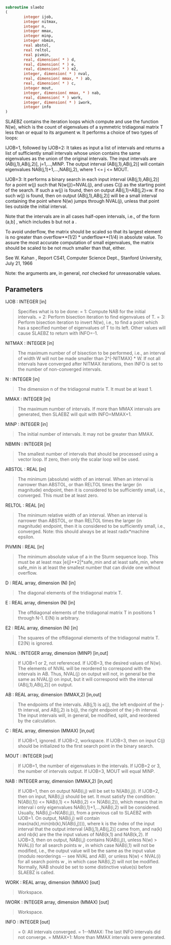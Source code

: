 ```fortran
subroutine slaebz
(
        integer ijob,
        integer nitmax,
        integer n,
        integer mmax,
        integer minp,
        integer nbmin,
        real abstol,
        real reltol,
        real pivmin,
        real, dimension( * ) d,
        real, dimension( * ) e,
        real, dimension( * ) e2,
        integer, dimension( * ) nval,
        real, dimension( mmax, * ) ab,
        real, dimension( * ) c,
        integer mout,
        integer, dimension( mmax, * ) nab,
        real, dimension( * ) work,
        integer, dimension( * ) iwork,
        integer info
)
```

SLAEBZ contains the iteration loops which compute and use the
function N(w), which is the count of eigenvalues of a symmetric
tridiagonal matrix T less than or equal to its argument  w.  It
performs a choice of two types of loops:

IJOB=1, followed by
IJOB=2: It takes as input a list of intervals and returns a list of
sufficiently small intervals whose union contains the same
eigenvalues as the union of the original intervals.
The input intervals are (AB(j,1),AB(j,2)], j=1,...,MINP.
The output interval (AB(j,1),AB(j,2)] will contain
eigenvalues NAB(j,1)+1,...,NAB(j,2), where 1 <= j <= MOUT.

IJOB=3: It performs a binary search in each input interval
(AB(j,1),AB(j,2)] for a point  w(j)  such that
N(w(j))=NVAL(j), and uses  C(j)  as the starting point of
the search.  If such a w(j) is found, then on output
AB(j,1)=AB(j,2)=w.  If no such w(j) is found, then on output
(AB(j,1),AB(j,2)] will be a small interval containing the
point where N(w) jumps through NVAL(j), unless that point
lies outside the initial interval.

Note that the intervals are in all cases half-open intervals,
i.e., of the form  (a,b] , which includes  b  but not  a .

To avoid underflow, the matrix should be scaled so that its largest
element is no greater than  overflow**(1/2) * underflow**(1/4)
in absolute value.  To assure the most accurate computation
of small eigenvalues, the matrix should be scaled to be
not much smaller than that, either.

See W. Kahan , Report CS41, Computer Science Dept., Stanford
University, July 21, 1966

Note: the arguments are, in general, *not* checked for unreasonable
values.

## Parameters
IJOB : INTEGER [in]
> Specifies what is to be done:
> = 1:  Compute NAB for the initial intervals.
> = 2:  Perform bisection iteration to find eigenvalues of T.
> = 3:  Perform bisection iteration to invert N(w), i.e.,
> to find a point which has a specified number of
> eigenvalues of T to its left.
> Other values will cause SLAEBZ to return with INFO=-1.

NITMAX : INTEGER [in]
> The maximum number of  of bisection to be
> performed, i.e., an interval of width W will not be made
> smaller than 2^(-NITMAX) * W.  If not all intervals
> have converged after NITMAX iterations, then INFO is set
> to the number of non-converged intervals.

N : INTEGER [in]
> The dimension n of the tridiagonal matrix T.  It must be at
> least 1.

MMAX : INTEGER [in]
> The maximum number of intervals.  If more than MMAX intervals
> are generated, then SLAEBZ will quit with INFO=MMAX+1.

MINP : INTEGER [in]
> The initial number of intervals.  It may not be greater than
> MMAX.

NBMIN : INTEGER [in]
> The smallest number of intervals that should be processed
> using a vector loop.  If zero, then only the scalar loop
> will be used.

ABSTOL : REAL [in]
> The minimum (absolute) width of an interval.  When an
> interval is narrower than ABSTOL, or than RELTOL times the
> larger (in magnitude) endpoint, then it is considered to be
> sufficiently small, i.e., converged.  This must be at least
> zero.

RELTOL : REAL [in]
> The minimum relative width of an interval.  When an interval
> is narrower than ABSTOL, or than RELTOL times the larger (in
> magnitude) endpoint, then it is considered to be
> sufficiently small, i.e., converged.  Note: this should
> always be at least radix*machine epsilon.

PIVMIN : REAL [in]
> The minimum absolute value of a  in the Sturm
> sequence loop.
> This must be at least  max |e(j)**2|*safe_min  and at
> least safe_min, where safe_min is at least
> the smallest number that can divide one without overflow.

D : REAL array, dimension (N) [in]
> The diagonal elements of the tridiagonal matrix T.

E : REAL array, dimension (N) [in]
> The offdiagonal elements of the tridiagonal matrix T in
> positions 1 through N-1.  E(N) is arbitrary.

E2 : REAL array, dimension (N) [in]
> The squares of the offdiagonal elements of the tridiagonal
> matrix T.  E2(N) is ignored.

NVAL : INTEGER array, dimension (MINP) [in,out]
> If IJOB=1 or 2, not referenced.
> If IJOB=3, the desired values of N(w).  The elements of NVAL
> will be reordered to correspond with the intervals in AB.
> Thus, NVAL(j) on output will not, in general be the same as
> NVAL(j) on input, but it will correspond with the interval
> (AB(j,1),AB(j,2)] on output.

AB : REAL array, dimension (MMAX,2) [in,out]
> The endpoints of the intervals.  AB(j,1) is  a(j), the left
> endpoint of the j-th interval, and AB(j,2) is b(j), the
> right endpoint of the j-th interval.  The input intervals
> will, in general, be modified, split, and reordered by the
> calculation.

C : REAL array, dimension (MMAX) [in,out]
> If IJOB=1, ignored.
> If IJOB=2, workspace.
> If IJOB=3, then on input C(j) should be initialized to the
> first search point in the binary search.

MOUT : INTEGER [out]
> If IJOB=1, the number of eigenvalues in the intervals.
> If IJOB=2 or 3, the number of intervals output.
> If IJOB=3, MOUT will equal MINP.

NAB : INTEGER array, dimension (MMAX,2) [in,out]
> If IJOB=1, then on output NAB(i,j) will be set to N(AB(i,j)).
> If IJOB=2, then on input, NAB(i,j) should be set.  It must
> satisfy the condition:
> N(AB(i,1)) <= NAB(i,1) <= NAB(i,2) <= N(AB(i,2)),
> which means that in interval i only eigenvalues
> NAB(i,1)+1,...,NAB(i,2) will be considered.  Usually,
> NAB(i,j)=N(AB(i,j)), from a previous call to SLAEBZ with
> IJOB=1.
> On output, NAB(i,j) will contain
> max(na(k),min(nb(k),N(AB(i,j)))), where k is the index of
> the input interval that the output interval
> (AB(j,1),AB(j,2)] came from, and na(k) and nb(k) are the
> the input values of NAB(k,1) and NAB(k,2).
> If IJOB=3, then on output, NAB(i,j) contains N(AB(i,j)),
> unless N(w) > NVAL(i) for all search points  w , in which
> case NAB(i,1) will not be modified, i.e., the output
> value will be the same as the input value (modulo
> reorderings -- see NVAL and AB), or unless N(w) < NVAL(i)
> for all search points  w , in which case NAB(i,2) will
> not be modified.  Normally, NAB should be set to some
> distinctive value(s) before SLAEBZ is called.

WORK : REAL array, dimension (MMAX) [out]
> Workspace.

IWORK : INTEGER array, dimension (MMAX) [out]
> Workspace.

INFO : INTEGER [out]
> = 0:       All intervals converged.
> = 1--MMAX: The last INFO intervals did not converge.
> = MMAX+1:  More than MMAX intervals were generated.
